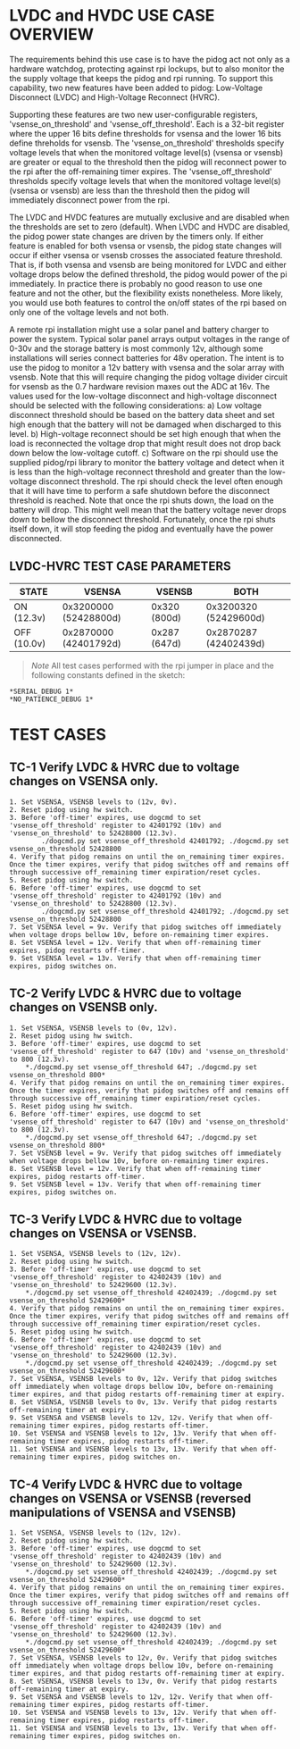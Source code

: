 # LVDC and HVDC USE CASE OVERVIEW
The requirements behind this use case is to have the pidog act not only as a hardware watchdog, protecting against rpi lockups, but to also monitor the the supply voltage that keeps the pidog and rpi running. To support this capability, two new features have been added to pidog: Low-Voltage Disconnect (LVDC) and High-Voltage Reconnect (HVRC).

Supporting these features are two new user-configurable registers, 'vsense_on_threshold' and 'vsense_off_threshold'. Each is a 32-bit register where the upper 16 bits define thresholds for vsensa and the lower 16 bits define threholds for vsensb. The 'vsense_on_threshold' thresholds specify voltage levels that when the monitored voltage level(s) (vsensa or vsensb) are greater or equal to the threshold then the pidog will reconnect power to the rpi after the off-remaining timer expires. The 'vsense_off_threshold' thresholds specify voltage levels that when the monitored voltage level(s) (vsensa or vsensb) are less than the threshold then the pidog will immediately disconnect power from the rpi.

The LVDC and HVDC features are mutually exclusive and are disabled when the thresholds are set to zero (default). When LVDC and HVDC are disabled, the pidog power state changes are driven by the timers only. If either feature is enabled for both vsensa or vsensb, the pidog state changes will occur if either vsensa or vsensb crosses the associated feature threshold. That is, if both vsensa and vsensb are being monitored for LVDC and either voltage drops below the defined threshold, the pidog would power of the pi immediately. In practice there is probably no good reason to use one feature and not the other, but the flexibility exists nonetheless. More likely, you would use both features to control the on/off states of the rpi based on only one of the voltage levels and not both. 

A remote rpi installation might use a solar panel and battery charger to power the system. Typical solar panel arrays output voltages in the range of 0-30v and the storage battery is most commonly 12v, although some installations will series connect batteries for 48v operation. The intent is to use the pidog to monitor a 12v battery with vsensa and the solar array with vsensb. Note that this will require changing the pidog voltage divider circuit for vsensb as the 0.7 hardware revision maxes out the ADC at 16v. The values used for the low-voltage disconnect and high-voltage disconnect should be
selected with the following considerations:
	a) Low voltage disconnect threshold should be based on the battery data sheet and set high enough that the battery will not be damaged when discharged to this level.
	b) High-voltage reconnect should be set high enough that when the load is reconnected the voltage drop that might result does not drop back down below the
		low-voltage cutoff.
	c)	Software on the rpi should use the supplied pidog/rpi library to monitor the battery voltage and detect when it is less than the high-voltage reconnect threshold and greater than the low-voltage disconnect threshold. The rpi should check the level often enough that it will have time to perform a safe shutdown before the disconnect threshold is reached. Note that once the rpi shuts down, the load on the battery will drop. This might well mean that the battery voltage	never drops down to bellow the disconnect threshold. Fortunately, once the rpi shuts itself down, it will stop feeding the pidog and eventually have the power disconnected. 

## LVDC-HVRC TEST CASE PARAMETERS
| STATE | VSENSA |VSENSB|BOTH|
|---|---|---|---|
|ON (12.3v)|0x3200000 (52428800d)|0x320 (800d)|0x3200320 (52429600d)|
|OFF (10.0v)|0x2870000 (42401792d)|0x287 (647d)|0x2870287 (42402439d)|

> *Note* All test cases performed with the rpi jumper in place and the following constants defined in the sketch:
 
	*SERIAL_DEBUG 1*
	*NO_PATIENCE_DEBUG 1*

# TEST CASES

## TC-1 Verify LVDC & HVRC due to voltage changes on VSENSA only.

	1. Set VSENSA, VSENSB levels to (12v, 0v).
	2. Reset pidog using hw switch.
	3. Before 'off-timer' expires, use dogcmd to set 'vsense_off_threshold' register to 42401792 (10v) and 'vsense_on_threshold' to 52428800 (12.3v). 
			./dogcmd.py set vsense_off_threshold 42401792; ./dogcmd.py set vsense_on_threshold 52428800
	4. Verify that pidog remains on until the on_remaining timer expires. Once the timer expires, verify that pidog switches off and remains off through successive off_remaining timer expiration/reset cycles.
	5. Reset pidog using hw switch.
	6. Before 'off-timer' expires, use dogcmd to set 'vsense_off_threshold' register to 42401792 (10v) and 'vsense_on_threshold' to 52428800 (12.3v). 
			./dogcmd.py set vsense_off_threshold 42401792; ./dogcmd.py set vsense_on_threshold 52428800
	7. Set VSENSA level = 9v. Verify that pidog switches off immediately when voltage drops bellow 10v, before on-remaining timer expires.
	8. Set VSENSA level = 12v. Verify that when off-remaining timer expires, pidog restarts off-timer.
	9. Set VSENSA level = 13v. Verify that when off-remaining timer expires, pidog switches on.
	
## TC-2 Verify LVDC & HVRC due to voltage changes on VSENSB only. 

	1. Set VSENSA, VSENSB levels to (0v, 12v).
	2. Reset pidog using hw switch.
	3. Before 'off-timer' expires, use dogcmd to set 'vsense_off_threshold' register to 647 (10v) and 'vsense_on_threshold' to 800 (12.3v). 
		*./dogcmd.py set vsense_off_threshold 647; ./dogcmd.py set vsense_on_threshold 800*
	4. Verify that pidog remains on until the on_remaining timer expires. Once the timer expires, verify that pidog switches off and remains off through successive off_remaining timer expiration/reset cycles.
	5. Reset pidog using hw switch.
	6. Before 'off-timer' expires, use dogcmd to set 'vsense_off_threshold' register to 647 (10v) and 'vsense_on_threshold' to 800 (12.3v). 
		*./dogcmd.py set vsense_off_threshold 647; ./dogcmd.py set vsense_on_threshold 800*
	7. Set VSENSB level = 9v. Verify that pidog switches off immediately when voltage drops bellow 10v, before on-remaining timer expires.
	8. Set VSENSB level = 12v. Verify that when off-remaining timer expires, pidog restarts off-timer.
	9. Set VSENSB level = 13v. Verify that when off-remaining timer expires, pidog switches on.
	
## TC-3 Verify LVDC & HVRC due to voltage changes on VSENSA or VSENSB.
 
	1. Set VSENSA, VSENSB levels to (12v, 12v).
	2. Reset pidog using hw switch.
	3. Before 'off-timer' expires, use dogcmd to set 'vsense_off_threshold' register to 42402439 (10v) and 'vsense_on_threshold' to 52429600 (12.3v). 
		*./dogcmd.py set vsense_off_threshold 42402439; ./dogcmd.py set vsense_on_threshold 52429600*
	4. Verify that pidog remains on until the on_remaining timer expires. Once the timer expires, verify that pidog switches off and remains off through successive off_remaining timer expiration/reset cycles.
	5. Reset pidog using hw switch.
	6. Before 'off-timer' expires, use dogcmd to set 'vsense_off_threshold' register to 42402439 (10v) and 'vsense_on_threshold' to 52429600 (12.3v). 
		*./dogcmd.py set vsense_off_threshold 42402439; ./dogcmd.py set vsense_on_threshold 52429600*
	7. Set VSENSA, VSENSB levels to 0v, 12v. Verify that pidog switches off immediately when voltage drops bellow 10v, before on-remaining timer expires, and that pidog restarts off-remaining timer at expiry.
	8. Set VSENSA, VSENSB levels to 0v, 13v. Verify that pidog restarts off-remaining timer at expiry.
	9. Set VSENSA and VSENSB levels to 12v, 12v. Verify that when off-remaining timer expires, pidog restarts off-timer.
	10. Set VSENSA and VSENSB levels to 12v, 13v. Verify that when off-remaining timer expires, pidog restarts off-timer.
	11. Set VSENSA and VSENSB levels to 13v, 13v. Verify that when off-remaining timer expires, pidog switches on.
	
## TC-4 Verify LVDC & HVRC due to voltage changes on VSENSA or VSENSB (reversed manipulations of VSENSA and VSENSB)

	1. Set VSENSA, VSENSB levels to (12v, 12v).
	2. Reset pidog using hw switch.
	3. Before 'off-timer' expires, use dogcmd to set 'vsense_off_threshold' register to 42402439 (10v) and 'vsense_on_threshold' to 52429600 (12.3v). 
		*./dogcmd.py set vsense_off_threshold 42402439; ./dogcmd.py set vsense_on_threshold 52429600*
	4. Verify that pidog remains on until the on_remaining timer expires. Once the timer expires, verify that pidog switches off and remains off through successive off_remaining timer expiration/reset cycles.
	5. Reset pidog using hw switch.
	6. Before 'off-timer' expires, use dogcmd to set 'vsense_off_threshold' register to 42402439 (10v) and 'vsense_on_threshold' to 52429600 (12.3v). 
		*./dogcmd.py set vsense_off_threshold 42402439; ./dogcmd.py set vsense_on_threshold 52429600*
	7. Set VSENSA, VSENSB levels to 12v, 0v. Verify that pidog switches off immediately when voltage drops bellow 10v, before on-remaining timer expires, and that pidog restarts off-remaining timer at expiry.
	8. Set VSENSA, VSENSB levels to 13v, 0v. Verify that pidog restarts off-remaining timer at expiry.
	9. Set VSENSA and VSENSB levels to 12v, 12v. Verify that when off-remaining timer expires, pidog restarts off-timer.
	10. Set VSENSA and VSENSB levels to 13v, 12v. Verify that when off-remaining timer expires, pidog restarts off-timer.
	11. Set VSENSA and VSENSB levels to 13v, 13v. Verify that when off-remaining timer expires, pidog switches on.